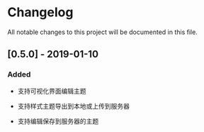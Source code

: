 # Changelog

All notable changes to this project will be documented in this file.

## [0.5.0] - 2019-01-10

### Added

- 支持可视化界面编辑主题

- 支持样式主题导出到本地或上传到服务器

- 支持编辑保存到服务器的主题
